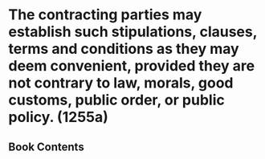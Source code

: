 # The contracting parties may establish such stipulations, clauses, terms and conditions as they may deem convenient, provided they are not contrary to law, morals, good customs, public order, or public policy. (1255a)

## Book Contents
